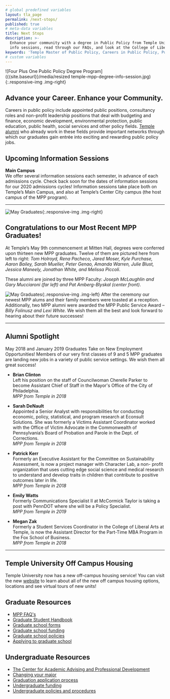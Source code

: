 ```yaml
---
# global predefined variables
layout: tla_page
permalink: /next-stops/
published: true
# meta-data variables
title: Next Stops
description: >-
  Enhance your community with a degree in Public Policy from Temple University! Learn about our upcoming 
  info sessions, read through our FAQs, and look at the College of Liberal Arts’ other resources. 
keywords: 'Temple Master of Public Policy, Careers in Public Policy, Public Policy Jobs'
# custom variables
---
```

![Four Plus One Public Policy Degree Program]({{site.baseurl}}/media/resized temple-mpp-degree-info-session.jpg){:.responsive-img .img-right}
## Advance your Career. Enhance your Community.
Careers in public policy include appointed public positions, consultancy roles and non-profit leadership positions that deal with budgeting and finance, economic development, environmental protection, public education, public health, social services and other policy fields. [Temple alumni](http://www.alumni.temple.edu/s/705/alumni/16/interior.aspx?sid=705&gid=1&pgid=3703) who already work in these fields provide important networks through which our graduates gain entrée into exciting and rewarding public policy jobs.

## Upcoming Information Sessions
**Main Campus**<br>
We offer several information sessions each semester, in advance of each admissions cycle. Check back soon for the dates of information sessions for our 2020 admissions cycles! Information sessions take place both on Temple’s Main Campus, and also at Temple’s Center City campus (the host campus of the MPP program).

___

![May Graduates]({{site.baseurl}}/media/resized450S19_grads.jpg){:.responsive-img .img-right}
## Congratulations to our Most Recent MPP Graduates!
At Temple’s May 9th commencement at Mitten Hall, degrees were conferred upon thirteen new MPP graduates. Twelve of them are pictured here from left to right: _Tom Holroyd, Rena Pacheco, Jared Moser, Kyle Purchase, Aaron Bailey, Sarah Mueller, Peter Genao, Amanda Warren, Julie Blust, Jessica Maneely, Jonathan White, and Melissa Piccoli_.

These alumni are joined by three MPP Faculty: _Joseph McLaughlin and Gary Mucciaroni (far left) and Pat Amberg-Blyskal (center front)_.

![May Graduates]({{site.baseurl}}/media/resized3S19_awards.jpg){:.responsive-img .img-left}
After the ceremony our newest MPP alums and their family members were toasted at a reception. Additionally, two MPP alumni were awarded the MPP Public Service Award – _Billy Folinusz and Lexi White_. We wish them all the best and look forward to hearing about their future successes!


___

## Alumni Spotlight
May 2018 and January 2019 Graduates Take on New Employment Opportunities! Members of our very first classes of 9 and 5 MPP graduates are landing new jobs in a variety of public service settings. We wish them all great success!

- **Brian Clinton**<br/>
  Left his position on the staff of Councilwoman Cherelle Parker to become Assistant Chief of Staff in the Mayor's Office of the City of   Philadelphia.<br/>
  _MPP from Temple in 2018_<br/>

- **Sarah DeNault**<br/>
  Appointed a Senior Analyst with responsibilities for conducting economic, policy, statistical, and program research at Econsult         Solutions. She was formerly a Victims Assistant Coordinator worked with the Office of Victim Advocate in the Commonwealth of             Pennsylvania’s Board of Probation and Parole in the Dept. of Corrections. <br/>
   _MPP from Temple in 2018_<br/>
  
- **Patrick Kerr**<br/>
  Formerly an Executive Assistant for the Committee on Sustainability Assessment, is now a project manager with Character Lab, a non-     profit organization that uses cutting edge social science and medical research to understand and develop traits in children that         contribute to positive outcomes later in life.<br/>
   _MPP from Temple in 2018_<br/>
  
- **Emily Watts**<br/>
  Formerly Communications Specialist II at McCormick Taylor is taking a post with PennDOT where she will be a Policy Specialist.<br/>
   _MPP from Temple in 2019_<br/>
  
- **Megan Zak**<br/>
  Formerly a Student Services Coordinator in the College of Liberal Arts at Temple, is now the Assistant Director for the Part-Time MBA   Program in the Fox School of Business.<br/>
   _MPP from Temple in 2018_<br/>  

___

## Temple University Off Campus Housing
Temple University now has a new off-campus housing service! You can visit the new [website](https://offcampus.temple.edu/) to learn about all of the new off campus housing options, locations and see virtual tours of new units! 

## Graduate Resources
- [MPP FAQ's](https://drive.google.com/file/d/1WYBYQnDnijsGmn2w6jSWTXVXl-kAuR-e/view?usp=sharing)
- [Graduate Student Handbook](http://bulletin.temple.edu/graduate/graduate-policies/)
- [Graduate school forms](http://www.temple.edu/grad/forms/index.htm)
- [Graduate school funding](http://www.temple.edu/grad/finances/index.htm)
- [Graduate school policies](http://www.temple.edu/grad/policies/index.htm)
- [Applying to graduate school](http://www.temple.edu/grad/admissions/howtoapply.htm)

## Undergraduate Resources
- [The Center for Academic Advising and Professional Development](https://liberalarts.temple.edu/advising)
- [Changing your major](http://www.temple.edu/studentaffairs/orientation/freshman-orientation/changing-your-major.asp)
- [Graduation application process](http://www.temple.edu/registrar/students/graduation)
- [Undergraduate funding](http://sfs.temple.edu/)
- [Undergraduate policies and procedures](http://bulletin.temple.edu/undergraduate/academic-policies/)
